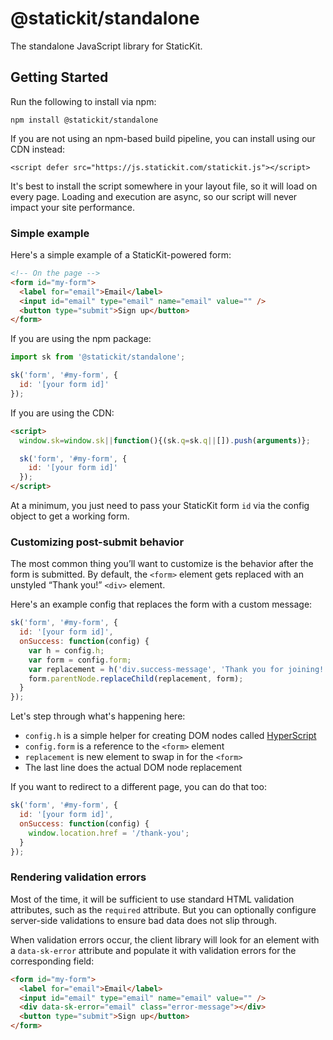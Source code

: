 # @statickit/standalone

The standalone JavaScript library for StaticKit.

## Getting Started

Run the following to install via npm:

```
npm install @statickit/standalone
```

If you are not using an npm-based build pipeline, you can install using our CDN instead:

```
<script defer src="https://js.statickit.com/statickit.js"></script>
```

It's best to install the script somewhere in your layout file, so it will load on every page. Loading and execution are async, so our script will never impact your site performance.

### Simple example

Here's a simple example of a StaticKit-powered form:

```html
<!-- On the page -->
<form id="my-form">
  <label for="email">Email</label>
  <input id="email" type="email" name="email" value="" />
  <button type="submit">Sign up</button>
</form>
```

If you are using the npm package:

```js
import sk from '@statickit/standalone';

sk('form', '#my-form', {
  id: '[your form id]'
});
```

If you are using the CDN:

```html
<script>
  window.sk=window.sk||function(){(sk.q=sk.q||[]).push(arguments)};

  sk('form', '#my-form', {
    id: '[your form id]'
  });
</script>
```

At a minimum, you just need to pass your StaticKit form `id` via the config object to get a working form.

### Customizing post-submit behavior

The most common thing you’ll want to customize is the behavior after the form is submitted. By default, the `<form>` element gets replaced with an unstyled “Thank you!” `<div>` element.

Here's an example config that replaces the form with a custom message:

```js
sk('form', '#my-form', {
  id: '[your form id]',
  onSuccess: function(config) {
    var h = config.h;
    var form = config.form;
    var replacement = h('div.success-message', 'Thank you for joining!');
    form.parentNode.replaceChild(replacement, form);
  }
});
```

Let's step through what's happening here:

- `config.h` is a simple helper for creating DOM nodes called [HyperScript](https://github.com/hyperhype/hyperscript)
- `config.form` is a reference to the `<form>` element
- `replacement` is new element to swap in for the `<form>`
- The last line does the actual DOM node replacement

If you want to redirect to a different page, you can do that too:

```js
sk('form', '#my-form', {
  id: '[your form id]',
  onSuccess: function(config) {
    window.location.href = '/thank-you';
  }
});
```

### Rendering validation errors

Most of the time, it will be sufficient to use standard HTML validation attributes, such as the `required` attribute. But you can optionally configure server-side validations to ensure bad data does not slip through.

When validation errors occur, the client library will look for an element with a `data-sk-error` attribute and populate it with validation errors for the corresponding field:

```html
<form id="my-form">
  <label for="email">Email</label>
  <input id="email" type="email" name="email" value="" />
  <div data-sk-error="email" class="error-message"></div>
  <button type="submit">Sign up</button>
</form>
```
